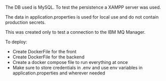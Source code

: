 The DB used is MySQL. To test the persistence a XAMPP server was used.

The data in application.properties is used for local use and do not contain production secrets.

This was created only to test a connection to the IBM MQ Manager.

To deploy:
  - Create DockerFile for the front
  - Create DockerFile for the backend
  - Create a docker compose file to run everything at once
  - Make sure to store credentials in .env and use env variables in application.properties and wherever needed
